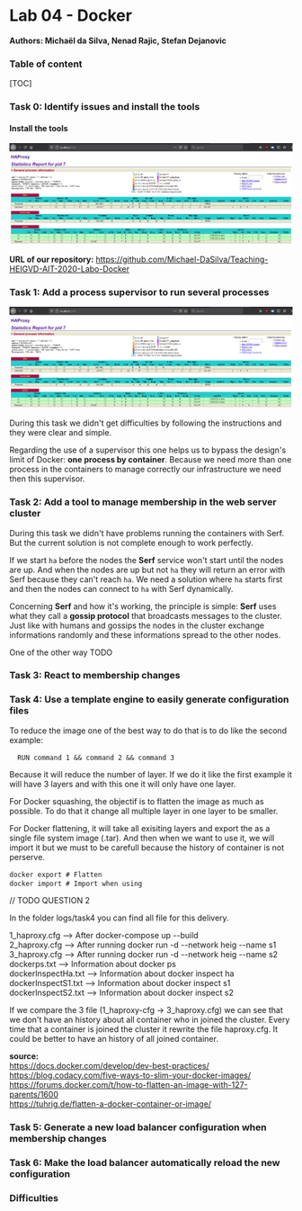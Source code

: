 # Lab 04 - Docker

**Authors: Michaël da Silva, Nenad Rajic, Stefan Dejanovic**

### Table of content

[TOC]

### Task 0: Identify issues and install the tools

#### Install the tools

![](images/0_stats_page.png)

**URL of our repository:** https://github.com/Michael-DaSilva/Teaching-HEIGVD-AIT-2020-Labo-Docker

### Task 1: Add a process supervisor to run several processes

![](images/0_stats_page.png)

During this task we didn't get difficulties by following the instructions and they were clear and simple.

Regarding the use of a supervisor this one helps us to bypass the design's limit of Docker: **one process by container**. Because we need more than one process in the containers to manage correctly our infrastructure we need then this supervisor.

### Task 2: Add a tool to manage membership in the web server cluster

During this task we didn't have problems running the containers with Serf. But the current solution is not complete enough to work perfectly. 

If we start `ha` before the nodes the **Serf** service won't start until the nodes are up. And when the nodes are up but not `ha` they will return an error with Serf because they can't reach `ha`. We need a solution where `ha` starts first and then the nodes can connect to `ha` with Serf dynamically.

Concerning **Serf** and how it's working, the principle is simple: **Serf** uses what they call a **gossip protocol** that broadcasts messages to the cluster. Just like with humans and gossips the nodes in the cluster exchange informations randomly and these informations spread to the other nodes.

One of the other way TODO

### Task 3: React to membership changes

### Task 4: Use a template engine to easily generate configuration files

To reduce the image one of the best way to do that is to do like the second example:
```
  RUN command 1 && command 2 && command 3
```
Because it will reduce the number of layer. If we do it like the first example it will have 3 layers and with this one it will only have one layer.

For Docker squashing, the objectif is to flatten the image as much as possible. To do that it change all multiple layer in one layer to be smaller.

For Docker flattening, it will take all exisiting layers and export the as a single file system image (.tar). And then when we want to use it, we will import it but we must to be carefull because the history of container is not perserve. 

```
docker export # Flatten
docker import # Import when using
```

// TODO QUESTION 2

In the folder logs/task4 you can find all file for this delivery.

1_haproxy.cfg --> After docker-compose up --build  
2_haproxy.cfg --> After running docker run -d --network heig --name s1 <imageName>  
3_haproxy.cfg --> After running docker run -d --network heig --name s2 <imageName>  
dockerps.txt  --> Information about docker ps  
dockerInspectHa.txt --> Information about docker inspect ha  
dockerInspectS1.txt --> Information about docker inspect s1  
dockerInspectS2.txt --> Information about docker inspect s2  

If we compare the 3 file (1_haproxy-cfg -> 3_haproxy.cfg) we can see that we don't have an history about all container who in joined the cluster. Every time that a container is joined the cluster it rewrite the file haproxy.cfg. It could be better to have an history of all joined container.

**source:**   
https://docs.docker.com/develop/dev-best-practices/  
https://blog.codacy.com/five-ways-to-slim-your-docker-images/
https://forums.docker.com/t/how-to-flatten-an-image-with-127-parents/1600  
https://tuhrig.de/flatten-a-docker-container-or-image/

### Task 5: Generate a new load balancer configuration when membership changes

### Task 6: Make the load balancer automatically reload the new configuration

### Difficulties